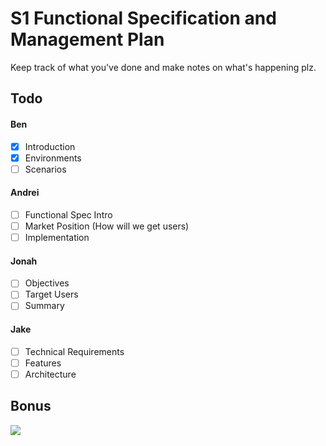 # S1 Functional Specification and Management Plan

Keep track of what you've done and make notes on what's happening plz.

## Todo

#### Ben

* [x] Introduction
* [x] Environments
* [ ] Scenarios

#### Andrei

* [ ] Functional Spec Intro
* [ ] Market Position (How will we get users)
* [ ] Implementation

#### Jonah

* [ ] Objectives
* [ ] Target Users
* [ ] Summary

#### Jake

* [ ] Technical Requirements
* [ ] Features
* [ ] Architecture

## Bonus

![](http://imgs.xkcd.com/comics/tasks.png)
